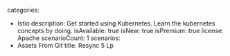 categories:
  - Istio
description: Get started using Kubernetes. Learn the kubernetes concepts by doing.
isAvailable: true
isNew: true
isPremium: true
license: Apache
scenarioCount: 1
scenarios:
  - Assets From Git
title: Resync 5 Lp
